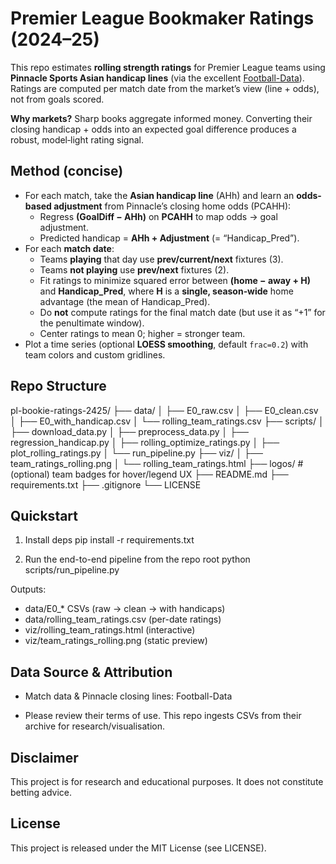 # Premier League Bookmaker Ratings (2024–25)

This repo estimates **rolling strength ratings** for Premier League teams using **Pinnacle Sports Asian handicap lines** (via the excellent [Football-Data](https://www.football-data.co.uk/)). Ratings are computed per match date from the market’s view (line + odds), not from goals scored.

**Why markets?** Sharp books aggregate informed money. Converting their closing handicap + odds into an expected goal difference produces a robust, model‑light rating signal.

## Method (concise)

- For each match, take the **Asian handicap line** (AHh) and learn an **odds-based adjustment** from Pinnacle’s closing home odds (PCAHH):
  - Regress **(GoalDiff − AHh)** on **PCAHH** to map odds → goal adjustment.
  - Predicted handicap = **AHh + Adjustment** (= “Handicap_Pred”).
- For each **match date**:
  - Teams **playing** that day use **prev/current/next** fixtures (3).
  - Teams **not playing** use **prev/next** fixtures (2).
  - Fit ratings to minimize squared error between **(home − away + H)** and **Handicap_Pred**, where **H** is a **single, season‑wide** home advantage (the mean of Handicap_Pred).
  - Do **not** compute ratings for the final match date (but use it as “+1” for the penultimate window).
  - Center ratings to mean 0; higher = stronger team.
- Plot a time series (optional **LOESS smoothing**, default `frac=0.2`) with team colors and custom gridlines.

## Repo Structure

pl-bookie-ratings-2425/
├── data/
│ ├── E0_raw.csv
│ ├── E0_clean.csv
│ ├── E0_with_handicap.csv
│ └── rolling_team_ratings.csv
├── scripts/
│ ├── download_data.py
│ ├── preprocess_data.py
│ ├── regression_handicap.py
│ ├── rolling_optimize_ratings.py
│ ├── plot_rolling_ratings.py
│ └── run_pipeline.py
├── viz/
│ ├── team_ratings_rolling.png
│ └── rolling_team_ratings.html
├── logos/ # (optional) team badges for hover/legend UX
├── README.md
├── requirements.txt
├── .gitignore
└── LICENSE

## Quickstart

1) Install deps
pip install -r requirements.txt

2) Run the end-to-end pipeline from the repo root
python scripts/run_pipeline.py

Outputs:
- data/E0_* CSVs (raw → clean → with handicaps)
- data/rolling_team_ratings.csv (per-date ratings)
- viz/rolling_team_ratings.html (interactive)
- viz/team_ratings_rolling.png (static preview)


## Data Source & Attribution

- Match data & Pinnacle closing lines: Football-Data

- Please review their terms of use. This repo ingests CSVs from their archive for research/visualisation.

## Disclaimer

This project is for research and educational purposes. It does not constitute betting advice.

## License

This project is released under the MIT License (see LICENSE).